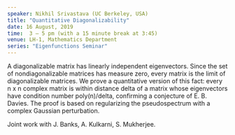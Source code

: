 ```yaml
---
speaker: Nikhil Srivastava (UC Berkeley, USA)
title: "Quantitative Diagonalizability"
date: 16 August, 2019
time:  3 – 5 pm (with a 15 minute break at 3:45)
venue: LH-1, Mathematics Department
series: "Eigenfunctions Seminar"
---
```


A diagonalizable matrix has linearly independent
eigenvectors. Since the set of nondiagonalizable
matrices has measure zero, every matrix is the
limit of diagonalizable matrices. We prove a
quantitative version of this fact: every n x n
complex matrix is within distance delta of a matrix
whose eigenvectors have condition number poly(n)/delta,
confirming a conjecture of E. B. Davies. The proof
is based on regularizing the pseudospectrum with a
complex Gaussian perturbation.

Joint work with J. Banks, A. Kulkarni, S. Mukherjee.
